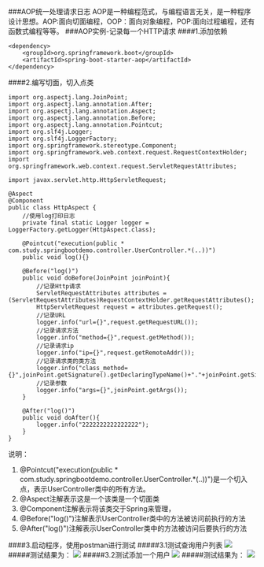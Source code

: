 ###AOP统一处理请求日志
AOP是一种编程范式，与编程语言无关，是一种程序设计思想。AOP:面向切面编程，OOP：面向对象编程，POP:面向过程编程，还有函数式编程等等。
###AOP实例-记录每一个HTTP请求
####1.添加依赖

	<dependency>
		<groupId>org.springframework.boot</groupId>
		<artifactId>spring-boot-starter-aop</artifactId>
	</dependency>
####2.编写切面，切入点类

	import org.aspectj.lang.JoinPoint;
	import org.aspectj.lang.annotation.After;
	import org.aspectj.lang.annotation.Aspect;
	import org.aspectj.lang.annotation.Before;
	import org.aspectj.lang.annotation.Pointcut;
	import org.slf4j.Logger;
	import org.slf4j.LoggerFactory;
	import org.springframework.stereotype.Component;
	import org.springframework.web.context.request.RequestContextHolder;
	import org.springframework.web.context.request.ServletRequestAttributes;
	
	import javax.servlet.http.HttpServletRequest;
	
	@Aspect
	@Component
	public class HttpAspect {
	    //使用log打印日志
	    private final static Logger logger = LoggerFactory.getLogger(HttpAspect.class);
	
	    @Pointcut("execution(public * com.study.springbootdemo.controller.UserController.*(..))")
	    public void log(){}
	
	    @Before("log()")
	    public void doBefore(JoinPoint joinPoint){
	        //记录Http请求
	        ServletRequestAttributes attributes = (ServletRequestAttributes)RequestContextHolder.getRequestAttributes();
	        HttpServletRequest request = attributes.getRequest();
	        //记录URL
	        logger.info("url={}",request.getRequestURL());
	        //记录请求方法
	        logger.info("method={}",request.getMethod());
	        //记录请求ip
	        logger.info("ip={}",request.getRemoteAddr());
	        //记录请求类的类方法
	        logger.info("class_method={}",joinPoint.getSignature().getDeclaringTypeName()+"."+joinPoint.getSignature().getName());
	        //记录参数
	        logger.info("args={}",joinPoint.getArgs());
	    }
	
	    @After("log()")
	    public void doAfter(){
	        logger.info("2222222222222222");
	    }
	}
说明：
1.  @Pointcut("execution(public * com.study.springbootdemo.controller.UserController.*(..))")是一个切入点，表示UserController类中的所有方法。
2.  @Aspect注解表示这是一个该类是一个切面类
3.  @Component注解表示将该类交于Spring来管理，
4.  @Before("log()")注解表示UserController类中的方法被访问前执行的方法
5.  @After("log()")注解表示UserController类中的方法被访问后要执行的方法

####3.启动程序，使用postman进行测试
#####3.1测试查询用户列表
![](https://i.imgur.com/MLszY3E.png)
#####测试结果为：
![](https://i.imgur.com/vrv1Kwd.png)
#####3.2测试添加一个用户
![](https://i.imgur.com/2MM3FWC.png)
#####测试结果为：
![](https://i.imgur.com/1dlGwz9.png)


